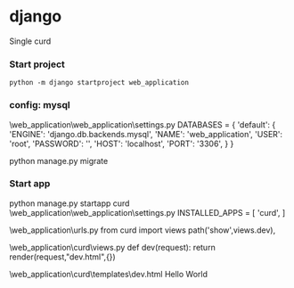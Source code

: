 # django
Single curd

### Start project
	python -m django startproject web_application
	
### config: mysql   
\web_application\web_application\settings.py
DATABASES = {
    'default': {
        'ENGINE': 'django.db.backends.mysql',
        'NAME': 'web_application',
        'USER': 'root',
        'PASSWORD': '',
        'HOST': 'localhost',
        'PORT': '3306',
    }
}

python manage.py migrate

### Start app
python manage.py startapp curd
\web_application\web_application\settings.py
INSTALLED_APPS = [
    'curd',
]

\web_application\urls.py
from curd import views
path('show',views.dev),

\web_application\curd\views.py
def dev(request):
	return render(request,"dev.html",{})

\web_application\curd\templates\dev.html
Hello World